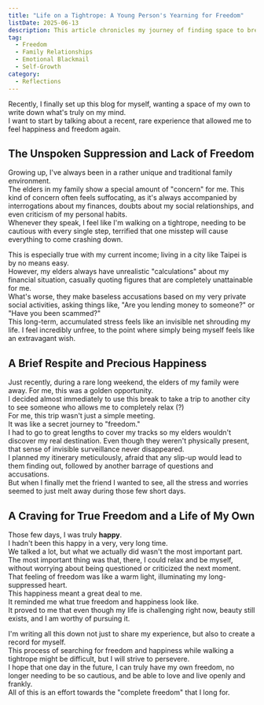 ```yaml
---
title: "Life on a Tightrope: A Young Person's Yearning for Freedom"
listDate: 2025-06-13
description: This article chronicles my journey of finding space to breathe and moments of freedom amidst family pressure, and my deep desire to take control of my own life.
tag:
  - Freedom
  - Family Relationships
  - Emotional Blackmail
  - Self-Growth
category:
  - Reflections
---
```


Recently, I finally set up this blog for myself, wanting a space of my own to write down what's truly on my mind.<br>
I want to start by talking about a recent, rare experience that allowed me to feel happiness and freedom again.

## The Unspoken Suppression and Lack of Freedom

Growing up, I've always been in a rather unique and traditional family environment.<br>
The elders in my family show a special amount of "concern" for me. This kind of concern often feels suffocating, as it's always accompanied by interrogations about my finances, doubts about my social relationships, and even criticism of my personal habits.<br>
Whenever they speak, I feel like I'm walking on a tightrope, needing to be cautious with every single step, terrified that one misstep will cause everything to come crashing down.

This is especially true with my current income; living in a city like Taipei is by no means easy.<br>
However, my elders always have unrealistic "calculations" about my financial situation, casually quoting figures that are completely unattainable for me.<br>
What's worse, they make baseless accusations based on my very private social activities, asking things like, "Are you lending money to someone?" or "Have you been scammed?"<br>
This long-term, accumulated stress feels like an invisible net shrouding my life. I feel incredibly unfree, to the point where simply being myself feels like an extravagant wish.

## A Brief Respite and Precious Happiness

Just recently, during a rare long weekend, the elders of my family were away. For me, this was a golden opportunity.<br>
I decided almost immediately to use this break to take a trip to another city to see someone who allows me to completely relax (?)<br>
For me, this trip wasn't just a simple meeting.<br>
It was like a secret journey to "freedom."<br>
I had to go to great lengths to cover my tracks so my elders wouldn't discover my real destination. Even though they weren't physically present, that sense of invisible surveillance never disappeared.<br>
I planned my itinerary meticulously, afraid that any slip-up would lead to them finding out, followed by another barrage of questions and accusations.<br>
But when I finally met the friend I wanted to see, all the stress and worries seemed to just melt away during those few short days.

## A Craving for True Freedom and a Life of My Own

Those few days, I was truly **happy**.<br>
I hadn't been this happy in a very, very long time.<br>
We talked a lot, but what we actually did wasn't the most important part.<br>
The most important thing was that, there, I could relax and be myself, without worrying about being questioned or criticized the next moment.<br>
That feeling of freedom was like a warm light, illuminating my long-suppressed heart.<br>
This happiness meant a great deal to me.<br>
It reminded me what true freedom and happiness look like.<br>
It proved to me that even though my life is challenging right now, beauty still exists, and I am worthy of pursuing it.

I'm writing all this down not just to share my experience, but also to create a record for myself.<br>
This process of searching for freedom and happiness while walking a tightrope might be difficult, but I will strive to persevere.<br>
I hope that one day in the future, I can truly have my own freedom, no longer needing to be so cautious, and be able to love and live openly and frankly.<br>
All of this is an effort towards the "complete freedom" that I long for.
